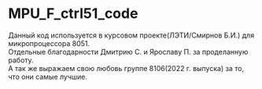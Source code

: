 # MPU_F_ctrl51_code
Данный код используется в курсовом проекте(ЛЭТИ/Смирнов Б.И.) для микропроцессора 8051.<br />
Отдельные благодарности Дмитрию С. и Ярославу П. за проделанную работу.<br />
А так же выражаем свою любовь группе 8106(2022 г. выпуска) за то, что они самые лучшие.<br />
